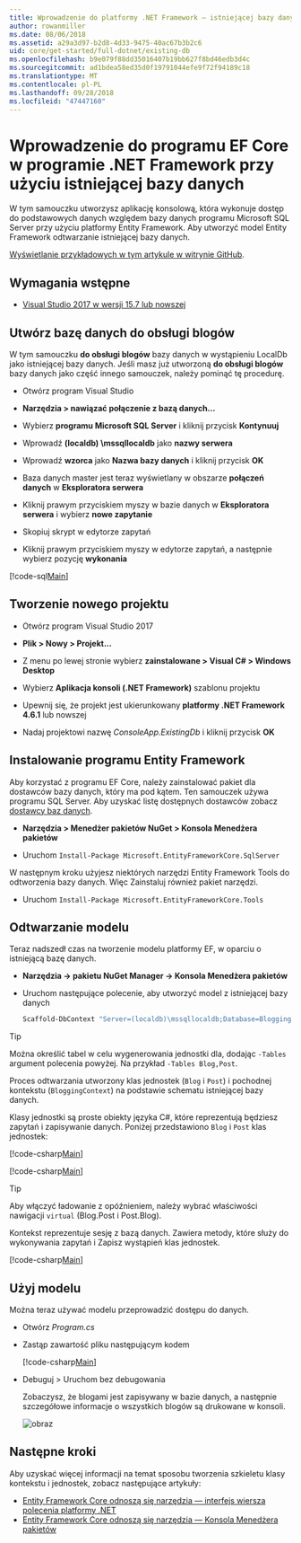 ```yaml
---
title: Wprowadzenie do platformy .NET Framework — istniejącej bazy danych — EF Core
author: rowanmiller
ms.date: 08/06/2018
ms.assetid: a29a3d97-b2d8-4d33-9475-40ac67b3b2c6
uid: core/get-started/full-dotnet/existing-db
ms.openlocfilehash: b9e079f88dd35016407b19bb627f8bd46edb3d4c
ms.sourcegitcommit: ad1bdea58ed35d0f19791044efe9f72f94189c18
ms.translationtype: MT
ms.contentlocale: pl-PL
ms.lasthandoff: 09/28/2018
ms.locfileid: "47447160"
---
```

# <a name="getting-started-with-ef-core-on-net-framework-with-an-existing-database"></a>Wprowadzenie do programu EF Core w programie .NET Framework przy użyciu istniejącej bazy danych

W tym samouczku utworzysz aplikację konsolową, która wykonuje dostęp do podstawowych danych względem bazy danych programu Microsoft SQL Server przy użyciu platformy Entity Framework. Aby utworzyć model Entity Framework odtwarzanie istniejącej bazy danych.

[Wyświetlanie przykładowych w tym artykule w witrynie GitHub](https://github.com/aspnet/EntityFramework.Docs/tree/master/samples/core/GetStarted/FullNet/ConsoleApp.ExistingDb).

## <a name="prerequisites"></a>Wymagania wstępne

* [Visual Studio 2017 w wersji 15.7 lub nowszej](https://www.visualstudio.com/downloads/)

## <a name="create-blogging-database"></a>Utwórz bazę danych do obsługi blogów

W tym samouczku **do obsługi blogów** bazy danych w wystąpieniu LocalDb jako istniejącej bazy danych. Jeśli masz już utworzoną **do obsługi blogów** bazy danych jako część innego samouczek, należy pominąć tę procedurę.

* Otwórz program Visual Studio

* **Narzędzia > nawiązać połączenie z bazą danych...**

* Wybierz **programu Microsoft SQL Server** i kliknij przycisk **Kontynuuj**

* Wprowadź **(localdb) \mssqllocaldb** jako **nazwy serwera**

* Wprowadź **wzorca** jako **Nazwa bazy danych** i kliknij przycisk **OK**

* Baza danych master jest teraz wyświetlany w obszarze **połączeń danych** w **Eksploratora serwera**

* Kliknij prawym przyciskiem myszy w bazie danych w **Eksploratora serwera** i wybierz **nowe zapytanie**

* Skopiuj skrypt w edytorze zapytań

* Kliknij prawym przyciskiem myszy w edytorze zapytań, a następnie wybierz pozycję **wykonania**

[!code-sql[Main](../_shared/create-blogging-database-script.sql)]

## <a name="create-a-new-project"></a>Tworzenie nowego projektu

* Otwórz program Visual Studio 2017

* **Plik > Nowy > Projekt...**

* Z menu po lewej stronie wybierz **zainstalowane > Visual C# > Windows Desktop**

* Wybierz **Aplikacja konsoli (.NET Framework)** szablonu projektu

* Upewnij się, że projekt jest ukierunkowany **platformy .NET Framework 4.6.1** lub nowszej

* Nadaj projektowi nazwę *ConsoleApp.ExistingDb* i kliknij przycisk **OK**

## <a name="install-entity-framework"></a>Instalowanie programu Entity Framework

Aby korzystać z programu EF Core, należy zainstalować pakiet dla dostawców bazy danych, który ma pod kątem. Ten samouczek używa programu SQL Server. Aby uzyskać listę dostępnych dostawców zobacz [dostawcy baz danych](../../providers/index.md).

* **Narzędzia > Menedżer pakietów NuGet > Konsola Menedżera pakietów**

* Uruchom `Install-Package Microsoft.EntityFrameworkCore.SqlServer`

W następnym kroku użyjesz niektórych narzędzi Entity Framework Tools do odtworzenia bazy danych. Więc Zainstaluj również pakiet narzędzi.

* Uruchom `Install-Package Microsoft.EntityFrameworkCore.Tools`

## <a name="reverse-engineer-the-model"></a>Odtwarzanie modelu

Teraz nadszedł czas na tworzenie modelu platformy EF, w oparciu o istniejącą bazę danych.

* **Narzędzia -> pakietu NuGet Manager -> Konsola Menedżera pakietów**

* Uruchom następujące polecenie, aby utworzyć model z istniejącej bazy danych

  ``` powershell
  Scaffold-DbContext "Server=(localdb)\mssqllocaldb;Database=Blogging;Trusted_Connection=True;" Microsoft.EntityFrameworkCore.SqlServer
  ```

> [!TIP]  
> Można określić tabel w celu wygenerowania jednostki dla, dodając `-Tables` argument polecenia powyżej. Na przykład `-Tables Blog,Post`.

Proces odtwarzania utworzony klas jednostek (`Blog` i `Post`) i pochodnej kontekstu (`BloggingContext`) na podstawie schematu istniejącej bazy danych.

Klasy jednostki są proste obiekty języka C#, które reprezentują będziesz zapytań i zapisywanie danych. Poniżej przedstawiono `Blog` i `Post` klas jednostek:

 [!code-csharp[Main](../../../../samples/core/GetStarted/FullNet/ConsoleApp.ExistingDb/Blog.cs)]

[!code-csharp[Main](../../../../samples/core/GetStarted/FullNet/ConsoleApp.ExistingDb/Post.cs)]

> [!TIP]  
> Aby włączyć ładowanie z opóźnieniem, należy wybrać właściwości nawigacji `virtual` (Blog.Post i Post.Blog).

Kontekst reprezentuje sesję z bazą danych. Zawiera metody, które służy do wykonywania zapytań i Zapisz wystąpień klas jednostek.

[!code-csharp[Main](../../../../samples/core/GetStarted/FullNet/ConsoleApp.ExistingDb/BloggingContext.cs)]

## <a name="use-the-model"></a>Użyj modelu

Można teraz używać modelu przeprowadzić dostępu do danych.

* Otwórz *Program.cs*

* Zastąp zawartość pliku następującym kodem

  [!code-csharp[Main](../../../../samples/core/GetStarted/FullNet/ConsoleApp.ExistingDb/Program.cs)] 

* Debuguj > Uruchom bez debugowania

  Zobaczysz, że blogami jest zapisywany w bazie danych, a następnie szczegółowe informacje o wszystkich blogów są drukowane w konsoli.

  ![obraz](_static/output-existing-db.png)

## <a name="next-steps"></a>Następne kroki

Aby uzyskać więcej informacji na temat sposobu tworzenia szkieletu klasy kontekstu i jednostek, zobacz następujące artykuły:
* [Entity Framework Core odnoszą się narzędzia — interfejs wiersza polecenia platformy .NET](xref:core/miscellaneous/cli/dotnet#dotnet-ef-dbcontext-scaffold)
* [Entity Framework Core odnoszą się narzędzia — Konsola Menedżera pakietów](xref:core/miscellaneous/cli/powershell#scaffold-dbcontext)